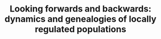 ---
layout: default
title: "Looking forwards and backwards: dynamics and genealogies of locally regulated populations"
authors: Alison M. Etheridge, Thomas G. Kurtz, Ian Letter, Peter L. Ralph, Terence Tsui Ho Lung
year: 2023
pdf: https://arxiv.org/abs/2305.14488
code: 
video: 
---